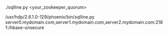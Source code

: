 ./sqlline.py <your_zookeeper_quorum>

/usr/hdp/2.6.1.0-129/phoenix/bin/sqlline.py server0.mydomain.com,server1.mydomain.com,server2.mydomain.com:2181:/hbase-unsecure

